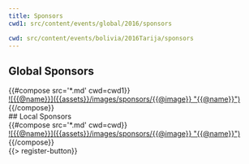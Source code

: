 ```yaml
---
title: Sponsors
cwd1: src/content/events/global/2016/sponsors

cwd: src/content/events/bolivia/2016Tarija/sponsors
---
```

## <i class="icon fa-heart"></i> Global Sponsors

<div class="row">
{{#compose src='*.md' cwd=cwd1}}
  <div class="4u">
  <a href="{{@url}}" class="sponsor-image">
    ![{{@name}}]({{assets}}/images/sponsors/{{@image}} "{{@name}}")
  </a>
  </div>
{{/compose}}
</div>
## <i class="icon fa-heart"></i> Local Sponsors

<div class="row">
{{#compose src='*.md' cwd=cwd}}
  <div class="4u">
  <a href="{{@url}}" class="sponsor-image">
    ![{{@name}}]({{assets}}/images/sponsors/{{@image}} "{{@name}}")
  </a>
  </div>
{{/compose}}
</div>
{{> register-button}}
